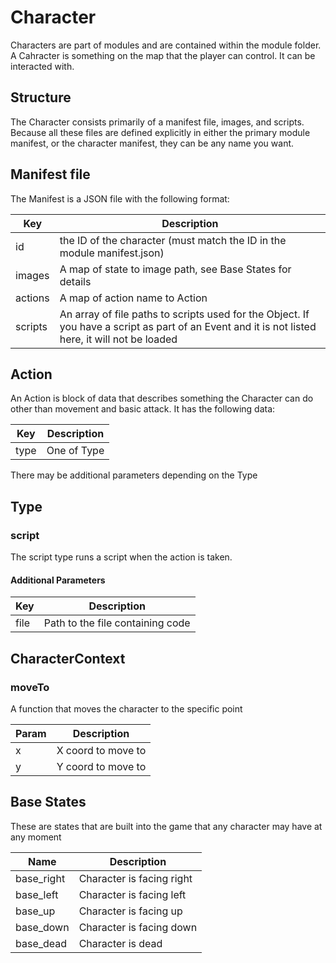 # Character

Characters are part of modules and are contained within the module folder. A Cahracter is something on the map that the player can control. It can be interacted with.

## Structure

The Character consists primarily of a manifest file, images, and scripts. Because all these files are defined explicitly in either the primary module manifest, or the character manifest, they can be any name you want.

## Manifest file

The Manifest is a JSON file with the following format:

| Key | Description |
| -- | -- |
| id | the ID of the character (must match the ID in the module manifest.json) |
| images | A map of state to image path, see Base States for details |
| actions | A map of action name to Action |
| scripts | An array of file paths to scripts used for the Object. If you have a script as part of an Event and it is not listed here, it will not be loaded |

## Action

An Action is block of data that describes something the Character can do other than movement and basic attack. It has the following data:

| Key | Description |
| -- | -- |
| type | One of Type |

There may be additional parameters depending on the Type

## Type

### script

The script type runs a script when the action is taken.

#### Additional Parameters

| Key | Description |
| -- | -- |
| file | Path to the file containing code |

## CharacterContext

### moveTo

A function that moves the character to the specific point

| Param | Description |
| -- | -- |
| x | X coord to move to |
| y | Y coord to move to |

## Base States

These are states that are built into the game that any character may have at any moment

| Name | Description |
| -- | -- |
| base_right | Character is facing right |
| base_left | Character is facing left |
| base_up | Character is facing up |
| base_down | Character is facing down |
| base_dead | Character is dead |